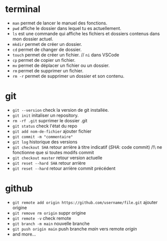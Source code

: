 
# terminal
+ `man` permet de lancer le manuel des fonctions.
+ `pwd` affiche le dossier dans lequel tu es actuellement.
+ `ls` est une commande qui affiche les fichiers et dossiers contenus dans mon dossier actuel.
+ `mkdir` permet de créer un dossier.
+ `cd` permet de changer de dossier.
+ `touch` permet de créer un fichier. // `ni` dans VSCode
+ `cp` permet de copier un fichier.
+ `mv` permet de déplacer un fichier ou un dossier.
+ `rm` permet de supprimer un fichier.
+ `rm -r` permet de supprimer un dossier et son contenu.

# git
+ `git --version` check la version de git installée.
+ `git init` initaliser un repository.
+ `rm -rf .git` suprrimer le dossier .git
+ `git status` check l'état du repo
+ `git add nom-de-fichier` ajouter fichier
+ `git commit -m "commentaire"`
+ `git log` historique des versions
+ `git checkout SHA` retour arrière à titre indicatif (*SHA*: code commit) /!\ ne fonctionne que si toutes modifs commit
+ `git checkout master` retour version actuelle
+ `git reset --hard SHA` retour arrière 
+ `git reset --hard` retour arrière commit précédent

# github
+ `git remote add origin https://github.com/username/file.git` ajouter origine
+ `git remove rm origin` suppr origine
+ `git remote -v` check remote
+ `git branch -m main` nouvelle branche
+ `git push origin main` push branche *main* vers remote *origin*
+ and more...